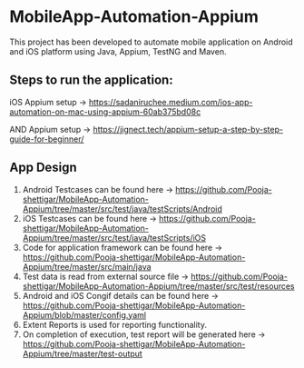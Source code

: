 # MobileApp-Automation-Appium
This project has been developed to automate mobile application on Android and iOS platform using Java, Appium, TestNG and Maven.

## Steps to run the application:
iOS Appium setup -> https://sadaniruchee.medium.com/ios-app-automation-on-mac-using-appium-60ab375bd08c

AND Appium setup -> https://jignect.tech/appium-setup-a-step-by-step-guide-for-beginner/ 




## App Design

1. Android Testcases can be found here -> https://github.com/Pooja-shettigar/MobileApp-Automation-Appium/tree/master/src/test/java/testScripts/Android 
2. iOS Testcases can be found here -> https://github.com/Pooja-shettigar/MobileApp-Automation-Appium/tree/master/src/test/java/testScripts/iOS 
3. Code for application framework can be found here -> https://github.com/Pooja-shettigar/MobileApp-Automation-Appium/tree/master/src/main/java
4. Test data is read from external source file ->  https://github.com/Pooja-shettigar/MobileApp-Automation-Appium/tree/master/src/test/resources
5. Android and iOS Congif details can be found here -> https://github.com/Pooja-shettigar/MobileApp-Automation-Appium/blob/master/config.yaml 
6. Extent Reports is used for reporting functionality.
7. On completion of execution, test report will be generated here -> https://github.com/Pooja-shettigar/MobileApp-Automation-Appium/tree/master/test-output 




